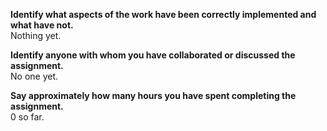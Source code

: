 **Identify what aspects of the work have been correctly implemented and what have not.**  
Nothing yet.

**Identify anyone with whom you have collaborated or discussed the assignment.**  
No one yet.

**Say approximately how many hours you have spent completing the assignment.**  
0 so far.

